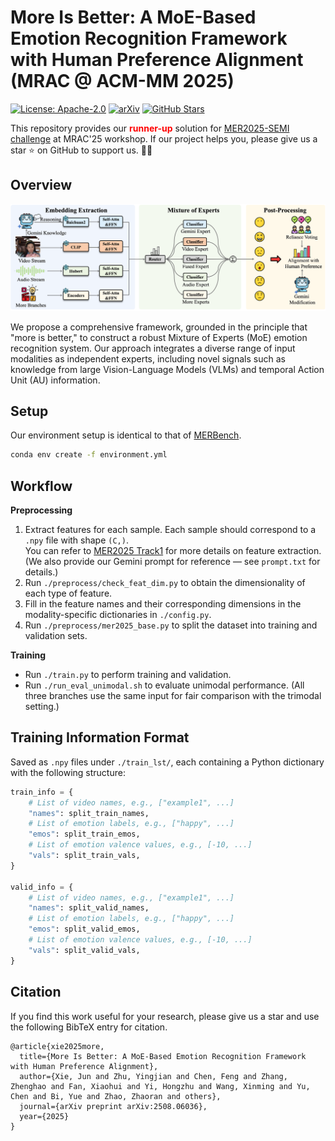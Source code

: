 # More Is Better: A MoE-Based Emotion Recognition Framework with Human Preference Alignment (MRAC @ ACM-MM 2025)

[![License: Apache-2.0](https://img.shields.io/badge/License-Apache_2.0-blue.svg)](https://opensource.org/licenses/Apache-2.0)
[![arXiv](https://img.shields.io/badge/arXiv-2508.06036-B21A1B)](https://arxiv.org/abs/2508.06036)
[![GitHub Stars](https://img.shields.io/github/stars/zhuyjan/MER2025-MRAC25?style=social)](https://github.com/zhuyjan/MER2025-MRAC25/stargazers)

This repository provides our <strong><font color="red">runner-up</font></strong> solution for [MER2025-SEMI challenge](https://zeroqiaoba.github.io/MER2025-website/) at MRAC'25 workshop. If our project helps you, please give us a star ⭐ on GitHub to support us. 🙏🙏

## Overview
<p align="center"><img src="images/fig1.png" alt="method" width="1000px" /></p>

We propose a comprehensive framework, grounded in the principle that "more is better," to construct a robust Mixture of Experts (MoE) emotion recognition system. Our approach integrates a diverse range of input modalities as independent experts, including novel signals such as knowledge from large Vision-Language Models (VLMs) and temporal Action Unit (AU) information.

## Setup
Our environment setup is identical to that of [MERBench](https://github.com/zeroQiaoba/MERTools/tree/master/MERBench).
```bash
conda env create -f environment.yml
```

## Workflow

**Preprocessing**
1. Extract features for each sample. Each sample should correspond to a `.npy` file with shape `(C,)`.  
   You can refer to [MER2025 Track1](https://github.com/zeroQiaoba/MERTools/tree/master/MER2025/MER2025_Track1) for more details on feature extraction. 
   (We also provide our Gemini prompt for reference — see `prompt.txt` for details.)
2. Run `./preprocess/check_feat_dim.py` to obtain the dimensionality of each type of feature.
3. Fill in the feature names and their corresponding dimensions in the modality-specific dictionaries in `./config.py`.
4. Run `./preprocess/mer2025_base.py` to split the dataset into training and validation sets.

**Training**
- Run `./train.py` to perform training and validation.
- Run `./run_eval_unimodal.sh` to evaluate unimodal performance. (All three branches use the same input for fair comparison with the trimodal setting.)

## Training Information Format

Saved as `.npy` files under `./train_lst/`, each containing a Python dictionary with the following structure:

```python
train_info = {
    # List of video names, e.g., ["example1", ...]
    "names": split_train_names, 
    # List of emotion labels, e.g., ["happy", ...]
    "emos": split_train_emos,                
    # List of emotion valence values, e.g., [-10, ...]
    "vals": split_train_vals,
}

valid_info = {
    # List of video names, e.g., ["example1", ...]
    "names": split_valid_names, 
    # List of emotion labels, e.g., ["happy", ...]
    "emos": split_valid_emos,                
    # List of emotion valence values, e.g., [-10, ...]
    "vals": split_valid_vals,
}
```

## Citation
If you find this work useful for your research, please give us a star and use the following BibTeX entry for citation.
```
@article{xie2025more,
  title={More Is Better: A MoE-Based Emotion Recognition Framework with Human Preference Alignment},
  author={Xie, Jun and Zhu, Yingjian and Chen, Feng and Zhang, Zhenghao and Fan, Xiaohui and Yi, Hongzhu and Wang, Xinming and Yu, Chen and Bi, Yue and Zhao, Zhaoran and others},
  journal={arXiv preprint arXiv:2508.06036},
  year={2025}
}
```
